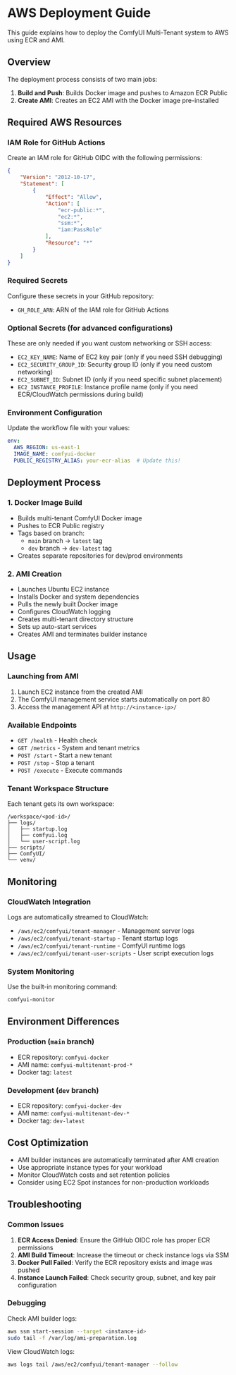 # AWS Deployment Guide

This guide explains how to deploy the ComfyUI Multi-Tenant system to AWS using ECR and AMI.

## Overview

The deployment process consists of two main jobs:
1. **Build and Push**: Builds Docker image and pushes to Amazon ECR Public
2. **Create AMI**: Creates an EC2 AMI with the Docker image pre-installed

## Required AWS Resources

### IAM Role for GitHub Actions

Create an IAM role for GitHub OIDC with the following permissions:

```json
{
    "Version": "2012-10-17",
    "Statement": [
        {
            "Effect": "Allow",
            "Action": [
                "ecr-public:*",
                "ec2:*",
                "ssm:*",
                "iam:PassRole"
            ],
            "Resource": "*"
        }
    ]
}
```

### Required Secrets

Configure these secrets in your GitHub repository:

- `GH_ROLE_ARN`: ARN of the IAM role for GitHub Actions

### Optional Secrets (for advanced configurations)

These are only needed if you want custom networking or SSH access:

- `EC2_KEY_NAME`: Name of EC2 key pair (only if you need SSH debugging)
- `EC2_SECURITY_GROUP_ID`: Security group ID (only if you need custom networking)
- `EC2_SUBNET_ID`: Subnet ID (only if you need specific subnet placement)
- `EC2_INSTANCE_PROFILE`: Instance profile name (only if you need ECR/CloudWatch permissions during build)

### Environment Configuration

Update the workflow file with your values:

```yaml
env:
  AWS_REGION: us-east-1
  IMAGE_NAME: comfyui-docker
  PUBLIC_REGISTRY_ALIAS: your-ecr-alias  # Update this!
```

## Deployment Process

### 1. Docker Image Build

- Builds multi-tenant ComfyUI Docker image
- Pushes to ECR Public registry
- Tags based on branch:
  - `main` branch → `latest` tag
  - `dev` branch → `dev-latest` tag
- Creates separate repositories for dev/prod environments

### 2. AMI Creation

- Launches Ubuntu EC2 instance
- Installs Docker and system dependencies
- Pulls the newly built Docker image
- Configures CloudWatch logging
- Creates multi-tenant directory structure
- Sets up auto-start services
- Creates AMI and terminates builder instance

## Usage

### Launching from AMI

1. Launch EC2 instance from the created AMI
2. The ComfyUI management service starts automatically on port 80
3. Access the management API at `http://<instance-ip>/`

### Available Endpoints

- `GET /health` - Health check
- `GET /metrics` - System and tenant metrics
- `POST /start` - Start a new tenant
- `POST /stop` - Stop a tenant
- `POST /execute` - Execute commands

### Tenant Workspace Structure

Each tenant gets its own workspace:
```
/workspace/<pod-id>/
├── logs/
│   ├── startup.log
│   ├── comfyui.log
│   └── user-script.log
├── scripts/
├── ComfyUI/
└── venv/
```

## Monitoring

### CloudWatch Integration

Logs are automatically streamed to CloudWatch:
- `/aws/ec2/comfyui/tenant-manager` - Management server logs
- `/aws/ec2/comfyui/tenant-startup` - Tenant startup logs
- `/aws/ec2/comfyui/tenant-runtime` - ComfyUI runtime logs
- `/aws/ec2/comfyui/tenant-user-scripts` - User script execution logs

### System Monitoring

Use the built-in monitoring command:
```bash
comfyui-monitor
```

## Environment Differences

### Production (`main` branch)
- ECR repository: `comfyui-docker`
- AMI name: `comfyui-multitenant-prod-*`
- Docker tag: `latest`

### Development (`dev` branch)
- ECR repository: `comfyui-docker-dev`
- AMI name: `comfyui-multitenant-dev-*`
- Docker tag: `dev-latest`

## Cost Optimization

- AMI builder instances are automatically terminated after AMI creation
- Use appropriate instance types for your workload
- Monitor CloudWatch costs and set retention policies
- Consider using EC2 Spot instances for non-production workloads

## Troubleshooting

### Common Issues

1. **ECR Access Denied**: Ensure the GitHub OIDC role has proper ECR permissions
2. **AMI Build Timeout**: Increase the timeout or check instance logs via SSM
3. **Docker Pull Failed**: Verify the ECR repository exists and image was pushed
4. **Instance Launch Failed**: Check security group, subnet, and key pair configuration

### Debugging

Check AMI builder logs:
```bash
aws ssm start-session --target <instance-id>
sudo tail -f /var/log/ami-preparation.log
```

View CloudWatch logs:
```bash
aws logs tail /aws/ec2/comfyui/tenant-manager --follow
```
